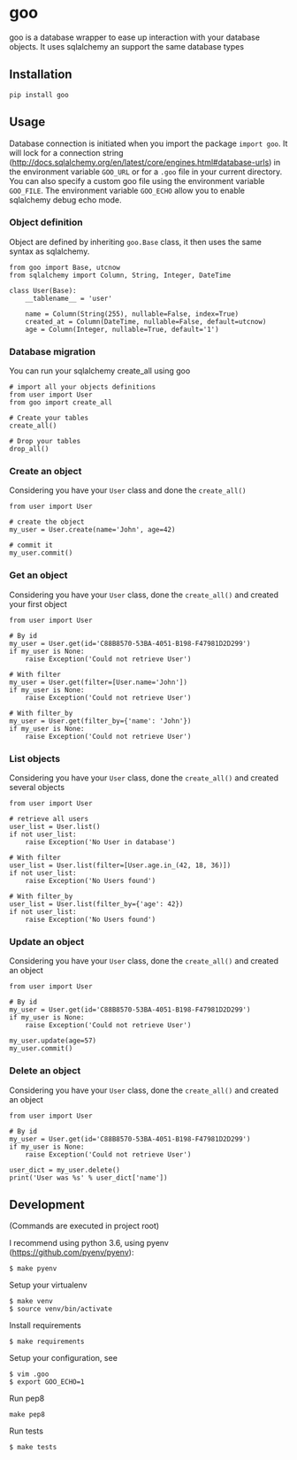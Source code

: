 # goo

goo is a database wrapper to ease up interaction with your database objects.
It uses sqlalchemy an support the same database types

## Installation

```
pip install goo
```

## Usage

Database connection is initiated when you import the package `import goo`.
It will lock for a connection string (http://docs.sqlalchemy.org/en/latest/core/engines.html#database-urls) in the environment variable `GOO_URL` or for a `.goo` file in your current directory.
You can also specify a custom goo file using the environment variable `GOO_FILE`.
The environment variable `GOO_ECHO` allow you to enable sqlalchemy debug echo mode.

### Object definition

Object are defined by inheriting `goo.Base` class, it then uses the same syntax as sqlalchemy.

```
from goo import Base, utcnow
from sqlalchemy import Column, String, Integer, DateTime

class User(Base):
    __tablename__ = 'user'

    name = Column(String(255), nullable=False, index=True)
    created_at = Column(DateTime, nullable=False, default=utcnow)
    age = Column(Integer, nullable=True, default='1')
```

### Database migration

You can run your sqlalchemy create_all using goo

```
# import all your objects definitions
from user import User
from goo import create_all

# Create your tables
create_all()

# Drop your tables
drop_all()
```

### Create an object

Considering you have your `User` class and done the `create_all()`

```
from user import User

# create the object
my_user = User.create(name='John', age=42)

# commit it
my_user.commit()
```

### Get an object

Considering you have your `User` class, done the `create_all()` and created your first object

```
from user import User

# By id
my_user = User.get(id='C88B8570-53BA-4051-B198-F47981D2D299')
if my_user is None:
    raise Exception('Could not retrieve User')

# With filter
my_user = User.get(filter=[User.name='John'])
if my_user is None:
    raise Exception('Could not retrieve User')

# With filter_by
my_user = User.get(filter_by={'name': 'John'})
if my_user is None:
    raise Exception('Could not retrieve User')
```

### List objects

Considering you have your `User` class, done the `create_all()` and created several objects

```
from user import User

# retrieve all users
user_list = User.list()
if not user_list:
    raise Exception('No User in database')

# With filter
user_list = User.list(filter=[User.age.in_(42, 18, 36)])
if not user_list:
    raise Exception('No Users found')

# With filter_by
user_list = User.list(filter_by={'age': 42})
if not user_list:
    raise Exception('No Users found')
```

### Update an object

Considering you have your `User` class, done the `create_all()` and created an object

```
from user import User

# By id
my_user = User.get(id='C88B8570-53BA-4051-B198-F47981D2D299')
if my_user is None:
    raise Exception('Could not retrieve User')

my_user.update(age=57)
my_user.commit()
```

### Delete an object

Considering you have your `User` class, done the `create_all()` and created an object

```
from user import User

# By id
my_user = User.get(id='C88B8570-53BA-4051-B198-F47981D2D299')
if my_user is None:
    raise Exception('Could not retrieve User')

user_dict = my_user.delete()
print('User was %s' % user_dict['name'])
```

## Development

(Commands are executed in project root)

I recommend using python 3.6, using pyenv (https://github.com/pyenv/pyenv):

```
$ make pyenv
```

Setup your virtualenv

```
$ make venv
$ source venv/bin/activate
```

Install requirements

```
$ make requirements
```

Setup your configuration, see

```
$ vim .goo
$ export GOO_ECHO=1
```

Run pep8

```
make pep8
```

Run tests

```
$ make tests
```
